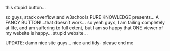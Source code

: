 this stupid button...


so guys, stack overflow and w3schools PURE KNOWLEDGE presents... A FANCY BUTTON!...that doesn´t work...
so yeah guys, I am failing completely at life, and am suffering to full extent, but I am so happy that ONE viewer of my website is happy... stupid website...

UPDATE: damn nice site guys...
nice and tidy-
please end me
